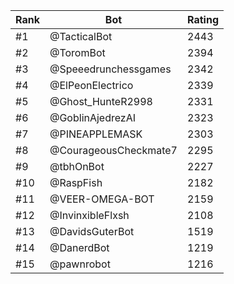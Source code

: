 Rank|Bot|Rating
---|---|---
#1|@TacticalBot|2443
#2|@ToromBot|2394
#3|@Speeedrunchessgames|2342
#4|@ElPeonElectrico|2339
#5|@Ghost_HunteR2998|2331
#6|@GoblinAjedrezAI|2323
#7|@PINEAPPLEMASK|2303
#8|@CourageousCheckmate7|2295
#9|@tbhOnBot|2227
#10|@RaspFish|2182
#11|@VEER-OMEGA-BOT|2159
#12|@InvinxibleFlxsh|2108
#13|@DavidsGuterBot|1519
#14|@DanerdBot|1219
#15|@pawnrobot|1216
